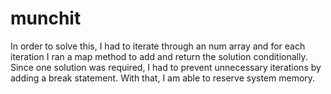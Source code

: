 # munchit

In order to solve this, I had to iterate through an num array and for each iteration I ran a map method to add and return the solution conditionally.
Since one solution was required, I had to prevent unnecessary iterations by adding a break statement. With that, I am able to reserve system memory. 
